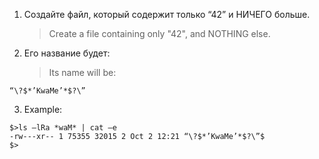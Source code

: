 1. Создайте файл, который содержит только “42” и НИЧЕГО больше.
   > Create a file containing only "42", and NOTHING else.

2. Его название будет:
   > Its name will be:
```
“\?$*’KwaMe’*$?\”
```

3. Example:
```
$>ls –lRa *waM* | cat –e
-rw---xr-- 1 75355 32015 2 Oct 2 12:21 “\?$*’KwaMe’*$?\”$
$>
```
